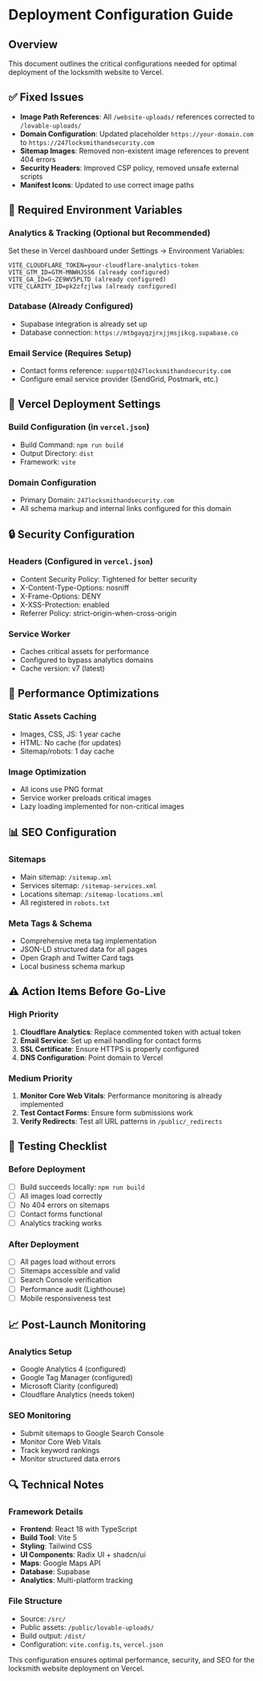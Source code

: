 # Deployment Configuration Guide

## Overview
This document outlines the critical configurations needed for optimal deployment of the locksmith website to Vercel.

## ✅ Fixed Issues
- **Image Path References**: All `/website-uploads/` references corrected to `/lovable-uploads/`
- **Domain Configuration**: Updated placeholder `https://your-domain.com` to `https://247locksmithandsecurity.com`
- **Sitemap Images**: Removed non-existent image references to prevent 404 errors
- **Security Headers**: Improved CSP policy, removed unsafe external scripts
- **Manifest Icons**: Updated to use correct image paths

## 🔧 Required Environment Variables

### Analytics & Tracking (Optional but Recommended)
Set these in Vercel dashboard under Settings → Environment Variables:

```
VITE_CLOUDFLARE_TOKEN=your-cloudflare-analytics-token
VITE_GTM_ID=GTM-MNWHJSS6 (already configured)
VITE_GA_ID=G-ZE9WV5PLTD (already configured)
VITE_CLARITY_ID=pk2zfzjlwa (already configured)
```

### Database (Already Configured)
- Supabase integration is already set up
- Database connection: `https://mtbgayqzjrxjjmsjikcg.supabase.co`

### Email Service (Requires Setup)
- Contact forms reference: `support@247locksmithandsecurity.com`
- Configure email service provider (SendGrid, Postmark, etc.)

## 📁 Vercel Deployment Settings

### Build Configuration (in `vercel.json`)
- Build Command: `npm run build`
- Output Directory: `dist`
- Framework: `vite`

### Domain Configuration
- Primary Domain: `247locksmithandsecurity.com`
- All schema markup and internal links configured for this domain

## 🔒 Security Configuration

### Headers (Configured in `vercel.json`)
- Content Security Policy: Tightened for better security
- X-Content-Type-Options: nosniff
- X-Frame-Options: DENY
- X-XSS-Protection: enabled
- Referrer Policy: strict-origin-when-cross-origin

### Service Worker
- Caches critical assets for performance
- Configured to bypass analytics domains
- Cache version: v7 (latest)

## 🚀 Performance Optimizations

### Static Assets Caching
- Images, CSS, JS: 1 year cache
- HTML: No cache (for updates)
- Sitemap/robots: 1 day cache

### Image Optimization
- All icons use PNG format
- Service worker preloads critical images
- Lazy loading implemented for non-critical images

## 📊 SEO Configuration

### Sitemaps
- Main sitemap: `/sitemap.xml`
- Services sitemap: `/sitemap-services.xml`
- Locations sitemap: `/sitemap-locations.xml`
- All registered in `robots.txt`

### Meta Tags & Schema
- Comprehensive meta tag implementation
- JSON-LD structured data for all pages
- Open Graph and Twitter Card tags
- Local business schema markup

## ⚠️ Action Items Before Go-Live

### High Priority
1. **Cloudflare Analytics**: Replace commented token with actual token
2. **Email Service**: Set up email handling for contact forms
3. **SSL Certificate**: Ensure HTTPS is properly configured
4. **DNS Configuration**: Point domain to Vercel

### Medium Priority
1. **Monitor Core Web Vitals**: Performance monitoring is already implemented
2. **Test Contact Forms**: Ensure form submissions work
3. **Verify Redirects**: Test all URL patterns in `/public/_redirects`

## 🧪 Testing Checklist

### Before Deployment
- [ ] Build succeeds locally: `npm run build`
- [ ] All images load correctly
- [ ] No 404 errors on sitemaps
- [ ] Contact forms functional
- [ ] Analytics tracking works

### After Deployment
- [ ] All pages load without errors
- [ ] Sitemaps accessible and valid
- [ ] Search Console verification
- [ ] Performance audit (Lighthouse)
- [ ] Mobile responsiveness test

## 📈 Post-Launch Monitoring

### Analytics Setup
- Google Analytics 4 (configured)
- Google Tag Manager (configured)
- Microsoft Clarity (configured)
- Cloudflare Analytics (needs token)

### SEO Monitoring
- Submit sitemaps to Google Search Console
- Monitor Core Web Vitals
- Track keyword rankings
- Monitor structured data errors

## 🔍 Technical Notes

### Framework Details
- **Frontend**: React 18 with TypeScript
- **Build Tool**: Vite 5
- **Styling**: Tailwind CSS
- **UI Components**: Radix UI + shadcn/ui
- **Maps**: Google Maps API
- **Database**: Supabase
- **Analytics**: Multi-platform tracking

### File Structure
- Source: `/src/`
- Public assets: `/public/lovable-uploads/`
- Build output: `/dist/`
- Configuration: `vite.config.ts`, `vercel.json`

This configuration ensures optimal performance, security, and SEO for the locksmith website deployment on Vercel.